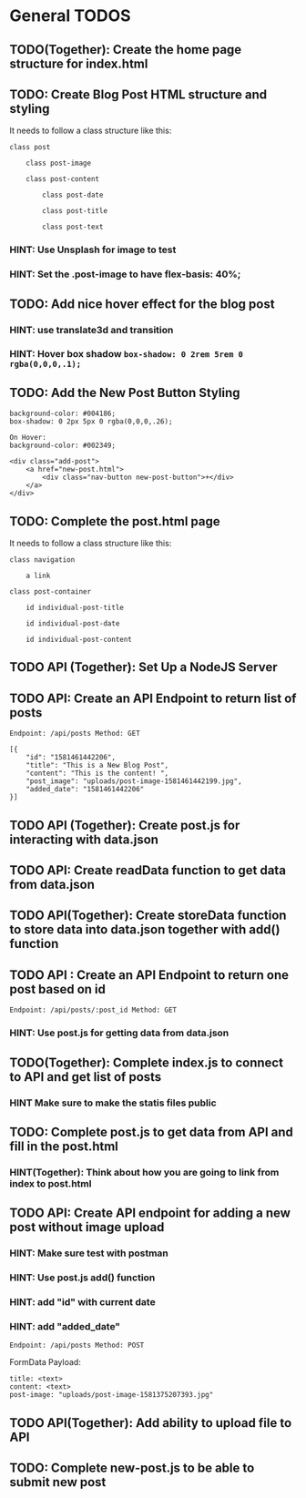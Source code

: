 # General TODOS

## TODO(Together): Create the home page structure for index.html
## TODO: Create Blog Post HTML structure and styling

It needs to follow a class structure like this:

    class post

        class post-image

        class post-content

            class post-date

            class post-title

            class post-text

### HINT: Use Unsplash for image to test
### HINT: Set the .post-image to have flex-basis: 40%;

## TODO: Add nice hover effect for the blog post

### HINT: use translate3d and transition
### HINT: Hover box shadow `box-shadow: 0 2rem 5rem 0 rgba(0,0,0,.1);`

## TODO: Add the New Post Button Styling 

    background-color: #004186;
    box-shadow: 0 2px 5px 0 rgba(0,0,0,.26);

    On Hover:
    background-color: #002349;

    <div class="add-post">
        <a href="new-post.html">
            <div class="nav-button new-post-button">+</div>
        </a>
    </div>

## TODO: Complete the post.html page

It needs to follow a class structure like this:

    class navigation

        a link

    class post-container

        id individual-post-title

        id individual-post-date

        id individual-post-content

## TODO API (Together): Set Up a NodeJS Server

## TODO API: Create an API Endpoint to return list of posts
`Endpoint: /api/posts Method: GET`

    [{
        "id": "1581461442206",
        "title": "This is a New Blog Post",
        "content": "This is the content! ",
        "post_image": "uploads/post-image-1581461442199.jpg",
        "added_date": "1581461442206"
    }]

## TODO API (Together): Create post.js for interacting with data.json

## TODO API: Create readData function to get data from data.json

## TODO API(Together): Create storeData function to store data into data.json together with add() function

## TODO API : Create an API Endpoint to return one post based on id
`Endpoint: /api/posts/:post_id Method: GET`

### HINT: Use post.js for getting data from data.json 

## TODO(Together): Complete index.js to connect to API and get list of posts
### HINT Make sure to make the statis files public

## TODO: Complete post.js to get data from API and fill in the post.html

### HINT(Together): Think about how you are going to link from index to post.html

## TODO API: Create API endpoint for adding a new post without image upload
### HINT: Make sure test with postman
### HINT: Use post.js add() function
### HINT: add "id" with current date
### HINT: add "added_date"

`Endpoint: /api/posts Method: POST`

FormData Payload:

    title: <text>
    content: <text>
    post-image: "uploads/post-image-1581375207393.jpg"

## TODO API(Together): Add ability to upload file to API


## TODO: Complete new-post.js to be able to submit new post

















